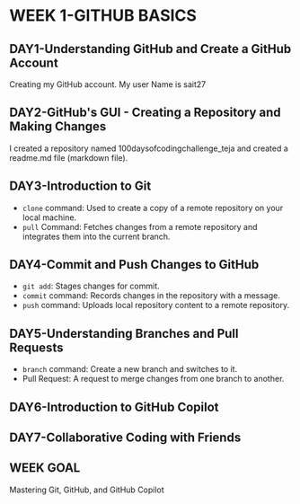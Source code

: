 # WEEK 1-GITHUB BASICS

## DAY1-Understanding GitHub and Create a GitHub Account
Creating my GitHub account. My user Name is sait27

## DAY2-GitHub's GUI - Creating a Repository and Making Changes
I created a repository named 100daysofcodingchallenge_teja and created a readme.md file (markdown file).

## DAY3-Introduction to Git
- `clone` command: Used to create a copy of a remote repository on your local machine.
- `pull` Command: Fetches changes from a remote repository and integrates them into the current branch.

## DAY4-Commit and Push Changes to GitHub
- `git add`: Stages changes for commit.
- `commit` command: Records changes in the repository with a message.
- `push` command: Uploads local repository content to a remote repository.

## DAY5-Understanding Branches and Pull Requests
- `branch` command: Create a new branch and switches to it.
- Pull Request: A request to merge changes from one branch to another.

## DAY6-Introduction to GitHub Copilot

## DAY7-Collaborative Coding with Friends

## WEEK GOAL
Mastering Git, GitHub, and GitHub Copilot
